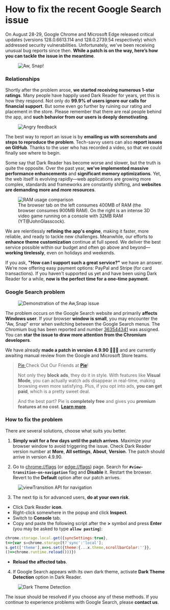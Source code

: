 # How to fix the recent Google Search issue

On August 28-29, Google Chrome and Microsoft Edge released critical updates
(versions 128.0.6613.114 and 128.0.2739.54 respectively)
which addressed security vulnerabilities. 
Unfortunately, we've been receiving unusual bug reports since then.
**While a patch is on the way, here’s how you can tackle the issue in the meantime**.

<figure>
    <img src="/images/aw-snap.png" alt="Aw, Snap!" />
</figure>

### Relationships

Shortly after the problem arose, **we started receiving numerous 1-star ratings**.
Many people have happily used Dark Reader for years, yet this is how they respond.
Not only do **99.9% of users ignore our calls for financial support**.
But some even go further by ruining our rating and placement in the store.
Please remember that there are real people behind the app,
and **such behavior from our users is deeply demotivating**.

<figure>
    <img src="/images/angry-feedback.webp" alt="Angry feedback">
</figure>

The best way to report an issue is by **emailing us with screenshots and steps to reproduce the problem**.
Tech-savvy users can also **report issues on GitHub**.
Thanks to the user who has recorded a video, so that we could finally see where to begin.

Some say that Dark Reader has become worse and slower, but the truth is quite the opposite.
Over the past year, **we’ve implemented massive performance enhancements** and **significant memory optimizations**.
Yet, the web itself is evolving rapidly—web applications are growing more complex,
standards and frameworks are constantly shifting, and **websites are demanding more and more resources**.

<figure>
    <img src="/images/ram-comparison.webp" alt="RAM usage comparison">
    <figcaption>
        The browser tab on the left consumes 400MB of RAM (the browser consumes 900MB RAM). On the right is an intense 3D video game running on a console with 32MB RAM (YT@JohnGlasscock).
    </figcaption>
</figure>

We are relentlessly **refining the app's engine**, making it faster, more reliable, and ready to tackle new challenges.
Meanwhile, our efforts to **enhance theme customization** continue at full speed.
We deliver the best service possible within our budget and often go above and beyond—**working tirelessly**, even on holidays and weekends.

If you ask, **"How can I support such a great service?"** we have an answer. We’re now offering easy payment options: PayPal and Stripe (for card transactions). If you haven't supported us yet and have been using Dark Reader for a while,
**now is the perfect time for a one-time payment**.

<darkreader-pay-tiers blog style="width: 16rem;"></darkreader-pay-tiers>
<script type="module" src="/elements/pay-tiers.js"></script>

### Google Search problem

<figure>
    <img src="/images/chromium-aw-snap.gif" alt="Demonstration of the Aw,Snap issue">
</figure>

The problem occurs on the Google Search website and primarily **affects Windows user**.
If your browser **window is small**, you may encounter the "Aw, Snap" error when switching between the Google Search menus.
The Chromium bug has been reported and number [363544341](https://issues.chromium.org/issues/363544341) was assigned.
You can **star the issue to draw more attention from the Chromium developers**.

We have already **made a patch in version 4.9.90** 🎉🎉🎉
and are currently awaiting manual review from the Google and Microsoft Store teams.

<blockquote class="pie-help">
    <p>
        <a class="small-pie-logo" target="_blank" rel="noopener" data-s="pie-blog-badge"
            href="https://pie.org/adblock?utm_source=bizdev&utm_medium=cpc&utm_campaign=na_na_us_bizdev_na_na_na_na_adblock&utm_term=na_na_us_bizdev_na_na_na_na_adblock_na_na_na_na_all_na_darkreader&utm_content=na_na_us_bizdev_na_na_na_na_adblock_na_na_na_na_all_na_darkreader_na_na_na_na_na_na_na">
            Pie
        </a>
        Check Out Our Friends at <strong><a target="_blank" rel="noopener" data-s="pie-blog-text"
            href="https://pie.org/adblock?utm_source=bizdev&utm_medium=cpc&utm_campaign=na_na_us_bizdev_na_na_na_na_adblock&utm_term=na_na_us_bizdev_na_na_na_na_adblock_na_na_na_na_all_na_darkreader&utm_content=na_na_us_bizdev_na_na_na_na_adblock_na_na_na_na_all_na_darkreader_na_na_na_na_na_na_na">
                Pie</a></strong>!
    </p>
    <p>
        Not only they <strong>block ads</strong>, they do it in style.
        With features like <strong>Visual Mode</strong>, you can actually watch ads disappear in real-time, making browsing even more satisfying.
        Plus, if you opt into ads, <strong>you can get paid</strong>, which is a pretty sweet deal.
    </p>
    <p>
        And the best part? Pie is  <strong>completely free</strong> and gives you <strong>premium features at no cost</strong>.
        <strong><a target="_blank" rel="noopener" data-s="pie-blog-text"
            href="https://pie.org/adblock?utm_source=bizdev&utm_medium=cpc&utm_campaign=na_na_us_bizdev_na_na_na_na_adblock&utm_term=na_na_us_bizdev_na_na_na_na_adblock_na_na_na_na_all_na_darkreader&utm_content=na_na_us_bizdev_na_na_na_na_adblock_na_na_na_na_all_na_darkreader_na_na_na_na_na_na_na">
                Learn more</a></strong>.
    </p>
</blockquote>

### How to fix the problem

There are several solutions, choose what suits you better.

1. **Simply wait for a few days until the patch arrives**.
Maximize your browser window to avoid triggering the issue.
Check Dark Reader version number at **More**, **All settings**, **About**, **Version**.
The patch should arrive in version 4.9.90.

2. Go to [chrome://flags](chrome://flags) (or [edge://flags](edge://flags)) page.
Search for **`#view-transition-on-navigation`** flag and **Disable** it.
Restart the browser.
Revert to the **Default** option after our patch arrives.

<figure>
    <img src="/images/navigation-flag.png" alt="viewTransition API for navigation">
</figure>

3. The next tip is for advanced users, **do at your own risk**.
- Click Dark Reader **icon**.
- Right-click somewhere in the popup and click **Inspect**.
- Switch to **Console** tab.
- Copy and paste the following script after the **>** symbol and press **Enter** (you may be asked to type **`allow pasting`**):
```js
chrome.storage.local.get({syncSettings:true},
t=>{var s=chrome.storage[t?'sync':'local'];
s.get(['theme'],x=>s.set({theme:{...x.theme,scrollbarColor:''}},
()=>chrome.runtime.reload()))})
```
- **Reload the affected tabs**.

4. If Google Search appears with its own dark theme,
activate **Dark Theme Detection** option in Dark Reader.

<figure>
    <img src="/images/detect-dark-theme-menu.png" alt="Dark Theme Detection" style="max-width: 18rem;">
</figure>

The issue should be resolved if you choose any of these methods.
If you continue to experience problems with Google Search, please **contact us**.

<style>
    darkreader-donate-mascot {
        display: none;
    }
</style>
